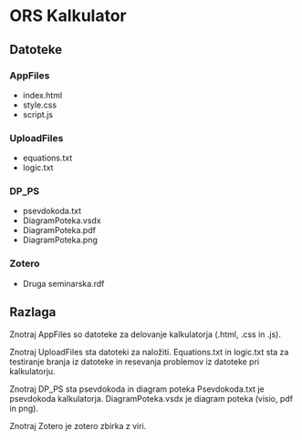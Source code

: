 # ORS Kalkulator
## Datoteke

### AppFiles
- index.html
- style.css
- script.js

### UploadFiles
- equations.txt
- logic.txt

### DP_PS
- psevdokoda.txt
- DiagramPoteka.vsdx
- DiagramPoteka.pdf
- DiagramPoteka.png

### Zotero
- Druga seminarska.rdf

## Razlaga
Znotraj AppFiles so datoteke za delovanje kalkulatorja (.html, .css in .js).

Znotraj UploadFiles sta datoteki za naložiti.
Equations.txt in logic.txt sta za testiranje branja iz datoteke in resevanja problemov iz datoteke pri kalkulatorju.

Znotraj DP_PS sta psevdokoda in diagram poteka
Psevdokoda.txt je psevdokoda kalkulatorja. 
DiagramPoteka.vsdx je diagram poteka (visio, pdf in png).

Znotraj Zotero je zotero zbirka z viri.



